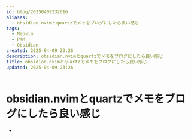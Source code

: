 ```yaml
---
id: blog/20250409232616
aliases:
  - obsidian.nvimとquartzでメモをブログにしたら良い感じ
tags:
  - Neovim
  - PKM
  - Obsidian
created: 2025-04-09 23:26
description: obsidian.nvimとquartzでメモをブログにしたら良い感じ
title: obsidian.nvimとquartzでメモをブログにしたら良い感じ
updated: 2025-04-09 23:26
---
```


# obsidian.nvimとquartzでメモをブログにしたら良い感じ

- 

